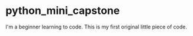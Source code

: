 # python_mini_capstone
I'm a beginner learning to code. This is my first original little piece of code.

